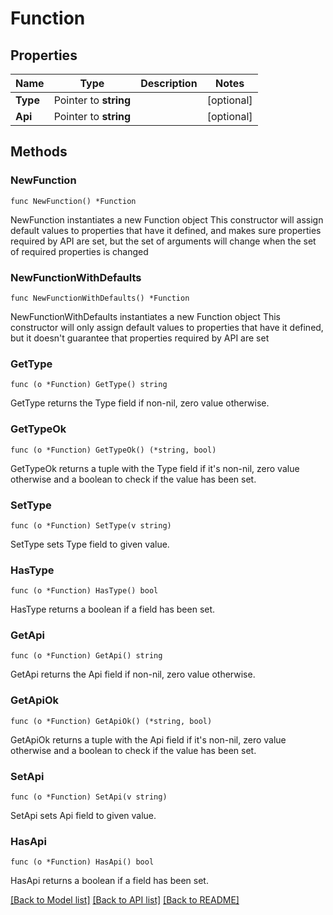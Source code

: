 # Function

## Properties

Name | Type | Description | Notes
------------ | ------------- | ------------- | -------------
**Type** | Pointer to **string** |  | [optional] 
**Api** | Pointer to **string** |  | [optional] 

## Methods

### NewFunction

`func NewFunction() *Function`

NewFunction instantiates a new Function object
This constructor will assign default values to properties that have it defined,
and makes sure properties required by API are set, but the set of arguments
will change when the set of required properties is changed

### NewFunctionWithDefaults

`func NewFunctionWithDefaults() *Function`

NewFunctionWithDefaults instantiates a new Function object
This constructor will only assign default values to properties that have it defined,
but it doesn't guarantee that properties required by API are set

### GetType

`func (o *Function) GetType() string`

GetType returns the Type field if non-nil, zero value otherwise.

### GetTypeOk

`func (o *Function) GetTypeOk() (*string, bool)`

GetTypeOk returns a tuple with the Type field if it's non-nil, zero value otherwise
and a boolean to check if the value has been set.

### SetType

`func (o *Function) SetType(v string)`

SetType sets Type field to given value.

### HasType

`func (o *Function) HasType() bool`

HasType returns a boolean if a field has been set.

### GetApi

`func (o *Function) GetApi() string`

GetApi returns the Api field if non-nil, zero value otherwise.

### GetApiOk

`func (o *Function) GetApiOk() (*string, bool)`

GetApiOk returns a tuple with the Api field if it's non-nil, zero value otherwise
and a boolean to check if the value has been set.

### SetApi

`func (o *Function) SetApi(v string)`

SetApi sets Api field to given value.

### HasApi

`func (o *Function) HasApi() bool`

HasApi returns a boolean if a field has been set.


[[Back to Model list]](../README.md#documentation-for-models) [[Back to API list]](../README.md#documentation-for-api-endpoints) [[Back to README]](../README.md)


